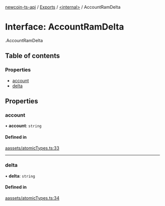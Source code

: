 [newcoin-ts-api](../README.md) / [Exports](../modules.md) / [<internal\>](../modules/internal_.md) / AccountRamDelta

# Interface: AccountRamDelta

[<internal>](../modules/internal_.md).AccountRamDelta

## Table of contents

### Properties

- [account](internal_.AccountRamDelta.md#account)
- [delta](internal_.AccountRamDelta.md#delta)

## Properties

### account

• **account**: `string`

#### Defined in

[aassets/atomicTypes.ts:33](https://github.com/newfound8ion/newcoin-sdk/blob/2d95cfa/src/aassets/atomicTypes.ts#L33)

___

### delta

• **delta**: `string`

#### Defined in

[aassets/atomicTypes.ts:34](https://github.com/newfound8ion/newcoin-sdk/blob/2d95cfa/src/aassets/atomicTypes.ts#L34)
